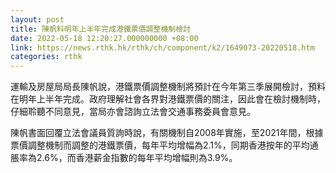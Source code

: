 ```yaml
---
layout: post
title: 陳帆料明年上半年完成港鐵票價調整機制檢討
date: 2022-05-18 12:20:27.000000000 +08:00
link: https://news.rthk.hk/rthk/ch/component/k2/1649073-20220518.htm
categories: rthk
---
```


運輸及房屋局局長陳帆說，港鐵票價調整機制將預計在今年第三季展開檢討，預料在明年上半年完成。政府理解社會各界對港鐵票價的關注，因此會在檢討機制時，仔細聆聽不同意見，當局亦會諮詢立法會交通事務委員會意見。

陳帆書面回覆立法會議員質詢時說，有關機制自2008年實施，至2021年間，根據票價調整機制而調整的港鐵票價，每年平均增幅為2.1%，同期香港按年的平均通脹率為2.6%，而香港薪金指數的每年平均增幅則為3.9%。
